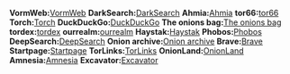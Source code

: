 **VormWeb:**[VormWeb](http://volkancfgpi4c7ghph6id2t7vcntenuly66qjt6oedwtjmyj4tkk5oqd.onion/)
**DarkSearch:**[DarkSearch](http://darkzqtmbdeauwq5mzcmgeeuhet42fhfjj4p5wbak3ofx2yqgecoeqyd.onion/)
**Ahmia:**[Ahmia](http://juhanurmihxlp77nkq76byazcldy2hlmovfu2epvl5ankdibsot4csyd.onion/)
**tor66:**[tor66](http://tor66sewebgixwhcqfnp5inzp5x5uohhdy3kvtnyfxc2e5mxiuh34iid.onion/)
**Torch:**[Torch](http://xmh57jrknzkhv6y3ls3ubitzfqnkrwxhopf5aygthi7d6rplyvk3noyd.onion)
**DuckDuckGo:**[DuckDuckGo](https://duckduckgogg42xjoc72x3sjasowoarfbgcmvfimaftt6twagswzczad.onion/)
**The onions bag:**[The onions bag](http://on62jjkocppf3alrznspngqt4v7emcyxcxz4r5cq5pwnajyshr2u4uqd.onion/onionbag/)
**tordex:**[tordex](http://tordexu73joywapk2txdr54jed4imqledpcvcuf75qsas2gwdgksvnyd.onion/)
**ourrealm:**[ourrealm](http://orealmvxooetglfeguv2vp65a3rig2baq2ljc7jxxs4hsqsrcemkxcad.onion/)
**Haystak:**[Haystak](https://haystak5njsmn2hqkewecpaxetahtwhsbsa64jom2k22z5afxhnpxfid.onion/)
**Phobos:**[Phobos](http://phobosxilamwcg75xt22id7aywkzol6q6rfl2flipcqoc4e4ahima5id.onion)
**DeepSearch:**[DeepSearch](http://search7tdrcvri22rieiwgi5g46qnwsesvnubqav2xakhezv4hjzkkad.onion)
**Onion archive:**[Onion archive](https://x4ijfwy76n6jl7rs4qyhe6qi5rv6xyuos3kaczgjpjcajigjzk3k7wqd.onion/)
**Brave:**[Brave](https://search.brave4u7jddbv7cyviptqjc7jusxh72uik7zt6adtckl5f4nwy2v72qd.onion/)
**Startpage:**[Startpage](http://startpagel6srwcjlue4zgq3zevrujfaow726kjytqbbjyrswwmjzcqd.onion/)
**TorLinks:**[TorLinks](http://torlinkbgs6aabns.onion)
**OnionLand:**[OnionLand](http://3bbad7fauom4d6sgppalyqddsqbf5u5p56b5k5uk2zxsy3d6ey2jobad.onion)
**Amnesia:**[Amnesia](http://amnesia7u5odx5xbwtpnqk3edybgud5bmiagu75bnqx2crntw5kry7ad.onion/)
**Excavator:**[Excavator](http://2fd6cemt4gmccflhm6imvdfvli3nf7zn6rfrwpsy7uhxrgbypvwf5fad.onion/)
